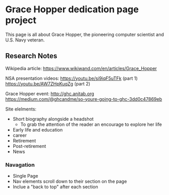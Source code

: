 # Grace Hopper dedication page project
This page is all about Grace Hopper, the pioneering computer scientist and U.S. Navy veteran.

## Research Notes
Wikipedia article: https://www.wikiwand.com/en/articles/Grace_Hopper

NSA presentation videos:
https://youtu.be/si9iqF5uTFk (part 1)
https://youtu.be/AW7ZHpKuqZg (part 2)

Grace Hopper event: http://ghc.anitab.org
https://medium.com/@ghcandme/so-youre-going-to-ghc-3dd0c47869eb

Site elelments:
- Short biography alongside a headshot
    - To grab the attention of the reader an encourage to explore her life
- Early life and education
- career
- Retirement
- Post-retirement
- News

### Navagation
- Single Page
- Nav elements scroll down to their section on the page
- Inclue a "back to top" after each section